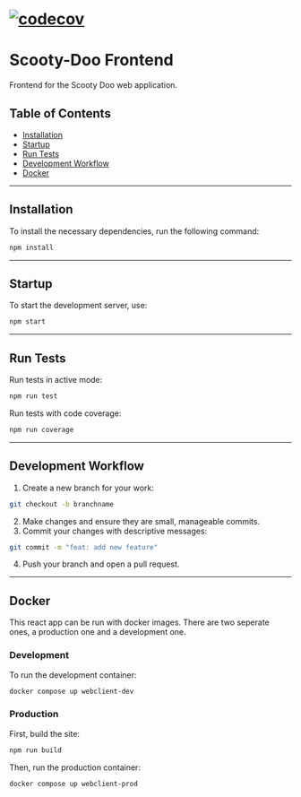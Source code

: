 # [![codecov](https://codecov.io/gh/Scooty-Doo/scooty-doo-frontend/graph/badge.svg?token=4SNOPRGXQ3)](https://codecov.io/gh/Scooty-Doo/scooty-doo-frontend)

# Scooty-Doo Frontend
Frontend for the Scooty Doo web application.

## Table of Contents

- [Installation](#installation)
- [Startup](#startup)
- [Run Tests](#run-tests)
- [Development Workflow](#development-workflow)
- [Docker](#docker)

---

## Installation
To install the necessary dependencies, run the following command:

```bash
npm install
```

---

## Startup
To start the development server, use:

```bash
npm start
```

---

## Run Tests
Run tests in active mode:

```bash
npm run test
```

Run tests with code coverage:

```bash
npm run coverage
```

---

## Development Workflow
1. Create a new branch for your work:

```bash
git checkout -b branchname
```

2. Make changes and ensure they are small, manageable commits.
3. Commit your changes with descriptive messages:

```bash
git commit -m "feat: add new feature"
```

4. Push your branch and open a pull request.

---

## Docker
This react app can be run with docker images. There are two seperate ones, a production one and a development one.

### Development
To run the development container:

```bash
docker compose up webclient-dev
```

### Production
First, build the site:

```bash
npm run build
```

Then, run the production container:

```bash
docker compose up webclient-prod
```
